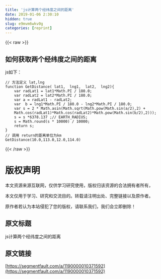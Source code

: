 ```yaml
---
title: 'js计算两个经纬度之间的距离' 
date: 2019-01-06 2:30:10
hidden: true
slug: e9mvm6wkv0g
categories: [reprint]
---
```


{{< raw >}}

                    
<h2 id="articleHeader0">如何获取两个经纬度之间的距离</h2>
<p>js如下：</p>
<div class="widget-codetool" style="display:none;">
      <div class="widget-codetool--inner">
      <span class="selectCode code-tool" data-toggle="tooltip" data-placement="top" title="" data-original-title="全选"></span>
      <span type="button" class="copyCode code-tool" data-toggle="tooltip" data-placement="top" data-clipboard-text="// 方法定义 lat,lng 
function GetDistance( lat1,  lng1,  lat2,  lng2){
    var radLat1 = lat1*Math.PI / 180.0;
    var radLat2 = lat2*Math.PI / 180.0;
    var a = radLat1 - radLat2;
    var  b = lng1*Math.PI / 180.0 - lng2*Math.PI / 180.0;
    var s = 2 * Math.asin(Math.sqrt(Math.pow(Math.sin(a/2),2) +
    Math.cos(radLat1)*Math.cos(radLat2)*Math.pow(Math.sin(b/2),2)));
    s = s *6378.137 ;// EARTH_RADIUS;
    s = Math.round(s * 10000) / 10000;
    return s;
}
// 调用 return的距离单位为km
GetDistance(10.0,113.0,12.0,114.0)" title="" data-original-title="复制"></span>
      <span type="button" class="saveToNote code-tool" data-toggle="tooltip" data-placement="top" title="" data-original-title="放进笔记"></span>
      </div>
      </div><pre class="cpp hljs"><code class="cpp"><span class="hljs-comment">// 方法定义 lat,lng </span>
<span class="hljs-function">function <span class="hljs-title">GetDistance</span><span class="hljs-params">( lat1,  lng1,  lat2,  lng2)</span></span>{
    var radLat1 = lat1*Math.PI / <span class="hljs-number">180.0</span>;
    var radLat2 = lat2*Math.PI / <span class="hljs-number">180.0</span>;
    var a = radLat1 - radLat2;
    var  b = lng1*Math.PI / <span class="hljs-number">180.0</span> - lng2*Math.PI / <span class="hljs-number">180.0</span>;
    var s = <span class="hljs-number">2</span> * Math.<span class="hljs-built_in">asin</span>(Math.<span class="hljs-built_in">sqrt</span>(Math.<span class="hljs-built_in">pow</span>(Math.<span class="hljs-built_in">sin</span>(a/<span class="hljs-number">2</span>),<span class="hljs-number">2</span>) +
    Math.<span class="hljs-built_in">cos</span>(radLat1)*Math.<span class="hljs-built_in">cos</span>(radLat2)*Math.<span class="hljs-built_in">pow</span>(Math.<span class="hljs-built_in">sin</span>(b/<span class="hljs-number">2</span>),<span class="hljs-number">2</span>)));
    s = s *<span class="hljs-number">6378.137</span> ;<span class="hljs-comment">// EARTH_RADIUS;</span>
    s = Math.round(s * <span class="hljs-number">10000</span>) / <span class="hljs-number">10000</span>;
    <span class="hljs-keyword">return</span> s;
}
<span class="hljs-comment">// 调用 return的距离单位为km</span>
GetDistance(<span class="hljs-number">10.0</span>,<span class="hljs-number">113.0</span>,<span class="hljs-number">12.0</span>,<span class="hljs-number">114.0</span>)</code></pre>

                
{{< /raw >}}

# 版权声明
本文资源来源互联网，仅供学习研究使用，版权归该资源的合法拥有者所有，

本文仅用于学习、研究和交流目的。转载请注明出处、完整链接以及原作者。

原作者若认为本站侵犯了您的版权，请联系我们，我们会立即删除！

## 原文标题
js计算两个经纬度之间的距离

## 原文链接
[https://segmentfault.com/a/1190000010371592](https://segmentfault.com/a/1190000010371592)

